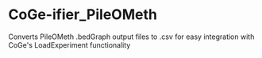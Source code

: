 # CoGe-ifier_PileOMeth
Converts PileOMeth .bedGraph output files to .csv for easy integration with CoGe's LoadExperiment functionality

